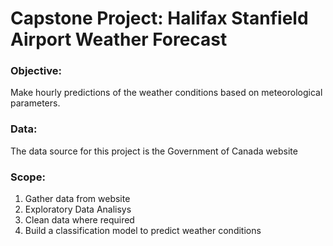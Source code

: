# Capstone Project: Halifax Stanfield Airport Weather Forecast
### Objective: 
Make hourly predictions of the weather conditions based on meteorological parameters.

### Data:
The data source for this project is the Government of Canada website

### Scope: 
 1) Gather data from website
 2) Exploratory Data Analisys
 3) Clean data where required
 4) Build a classification model to predict weather conditions


